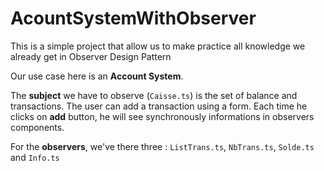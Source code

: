 # AcountSystemWithObserver
This is a simple project that allow us to make practice all knowledge we already get in Observer Design Pattern

Our use case here is an **Account System**. 

The **subject** we have to observe (`Caisse.ts`) is the set of balance and transactions.
The user can add a transaction using a form. Each time he clicks on **add** button, he will see synchronously informations in observers components.

For the **observers**, we've there three : `ListTrans.ts`, `NbTrans.ts`, `Solde.ts` and `Info.ts`
